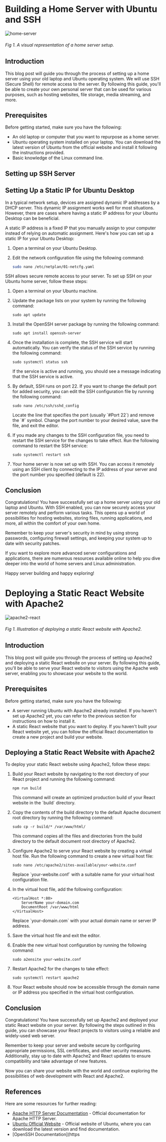 # Building a Home Server with Ubuntu and SSH

![home-server](https://example.com/home-server-image.png)
<br/>
###### *Fig 1. A visual representation of a home server setup.*

## Introduction

This blog post will guide you through the process of setting up a home server using your old laptop and Ubuntu operating system. We will use SSH (Secure Shell) for remote access to the server. By following this guide, you'll be able to create your own personal server that can be used for various purposes, such as hosting websites, file storage, media streaming, and more.

## Prerequisites

Before getting started, make sure you have the following:

- An old laptop or computer that you want to repurpose as a home server.
- Ubuntu operating system installed on your laptop. You can download the latest version of Ubuntu from the official website and install it following the instructions provided.
- Basic knowledge of the Linux command line.

## Setting up SSH Server

## Setting Up a Static IP for Ubuntu Desktop

In a typical network setup, devices are assigned dynamic IP addresses by a DHCP server. This dynamic IP assignment works well for most situations. However, there are cases where having a static IP address for your Ubuntu Desktop can be beneficial.

A static IP address is a fixed IP that you manually assign to your computer instead of relying on automatic assignment. Here's how you can set up a static IP for your Ubuntu Desktop:

1. Open a terminal on your Ubuntu Desktop.

2. Edit the network configuration file using the following command:
   ```bash
   sudo nano /etc/netplan/01-netcfg.yaml
   ```

SSH allows secure remote access to your server. To set up SSH on your Ubuntu home server, follow these steps:

1. Open a terminal on your Ubuntu machine.

2. Update the package lists on your system by running the following command:
   ```
   sudo apt update
   ```

3. Install the OpenSSH server package by running the following command:
   ```
   sudo apt install openssh-server
   ```

4. Once the installation is complete, the SSH service will start automatically. You can verify the status of the SSH service by running the following command:
   ```
   sudo systemctl status ssh
   ```

   If the service is active and running, you should see a message indicating that the SSH service is active.

5. By default, SSH runs on port 22. If you want to change the default port for added security, you can edit the SSH configuration file by running the following command:
   ```
   sudo nano /etc/ssh/sshd_config
   ```

   Locate the line that specifies the port (usually \`#Port 22\`) and remove the \`#\` symbol. Change the port number to your desired value, save the file, and exit the editor.

6. If you made any changes to the SSH configuration file, you need to restart the SSH service for the changes to take effect. Run the following command to restart the SSH service:
   ```
   sudo systemctl restart ssh
   ```

7. Your home server is now set up with SSH. You can access it remotely using an SSH client by connecting to the IP address of your server and the port number you specified (default is 22).

## Conclusion

Congratulations! You have successfully set up a home server using your old laptop and Ubuntu. With SSH enabled, you can now securely access your server remotely and perform various tasks. This opens up a world of possibilities for hosting websites, storing files, running applications, and more, all within the comfort of your own home.

Remember to keep your server's security in mind by using strong passwords, configuring firewall settings, and keeping your system up to date with security patches.

If you want to explore more advanced server configurations and applications, there are numerous resources available online to help you dive deeper into the world of home servers and Linux administration.

Happy server building and happy exploring!

# Deploying a Static React Website with Apache2

![apache2-react](https://example.com/apache2-react-image.png)
<br/>
###### *Fig 1. Illustration of deploying a static React website with Apache2.*

## Introduction

This blog post will guide you through the process of setting up Apache2 and deploying a static React website on your server. By following this guide, you'll be able to serve your React website to visitors using the Apache web server, enabling you to showcase your website to the world.

## Prerequisites

Before getting started, make sure you have the following:

- A server running Ubuntu with Apache2 already installed. If you haven't set up Apache2 yet, you can refer to the previous section for instructions on how to install it.
- A static React website that you want to deploy. If you haven't built your React website yet, you can follow the official React documentation to create a new project and build your website.

## Deploying a Static React Website with Apache2

To deploy your static React website using Apache2, follow these steps:

1. Build your React website by navigating to the root directory of your React project and running the following command:
   ```
   npm run build
   ```
   This command will create an optimized production build of your React website in the \`build\` directory.

2. Copy the contents of the build directory to the default Apache document root directory by running the following command:
   ```
   sudo cp -r build/* /var/www/html/
   ```
   This command copies all the files and directories from the build directory to the default document root directory of Apache2.

3. Configure Apache2 to serve your React website by creating a virtual host file. Run the following command to create a new virtual host file:
   ```
   sudo nano /etc/apache2/sites-available/your-website.conf
   ```
   Replace \`your-website.conf\` with a suitable name for your virtual host configuration file.

4. In the virtual host file, add the following configuration:
   ```
   <VirtualHost *:80>
       ServerName your-domain.com
       DocumentRoot /var/www/html
   </VirtualHost>
   ```
   Replace \`your-domain.com\` with your actual domain name or server IP address.

5. Save the virtual host file and exit the editor.

6. Enable the new virtual host configuration by running the following command:
   ```
   sudo a2ensite your-website.conf
   ```

7. Restart Apache2 for the changes to take effect:
   ```
   sudo systemctl restart apache2
   ```

8. Your React website should now be accessible through the domain name or IP address you specified in the virtual host configuration.

## Conclusion

Congratulations! You have successfully set up Apache2 and deployed your static React website on your server. By following the steps outlined in this guide, you can showcase your React projects to visitors using a reliable and widely-used web server.

Remember to keep your server and website secure by configuring appropriate permissions, SSL certificates, and other security measures. Additionally, stay up to date with Apache2 and React updates to ensure compatibility and take advantage of new features.

Now you can share your website with the world and continue exploring the possibilities of web development with React and Apache2.

## References

Here are some resources for further reading:

- [Apache HTTP Server Documentation](https://httpd.apache.org/docs/) - Official documentation for Apache HTTP Server.
- [Ubuntu Official Website](https://ubuntu.com/) - Official website of Ubuntu, where you can download the latest version and find documentation.
- [OpenSSH Documentation](https
